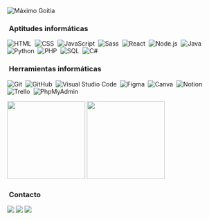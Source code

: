 ![Máximo Goitia](https://i.imgur.com/i0lrxfM.png)

### &nbsp;Aptitudes informáticas
![HTML](https://img.shields.io/badge/-HTML-05122A?style=flat&logo=HTML5)&nbsp;
![CSS](https://img.shields.io/badge/-CSS-05122A?style=flat&logo=CSS3&logoColor=1572B6)&nbsp;
![JavaScript](https://img.shields.io/badge/-JavaScript-05122A?style=flat&logo=javascript)&nbsp;
![Sass](https://img.shields.io/badge/-Sass-05122A?style=flat&logo=sass)&nbsp;
![React](https://img.shields.io/badge/-React-05122A?style=flat&logo=react)&nbsp;
![Node.js](https://img.shields.io/badge/-Node.js-05122A?style=flat&logo=node.js)&nbsp;
![Java](https://img.shields.io/badge/-Java-05122A?style=flat&logo=java)&nbsp;
![Python](https://img.shields.io/badge/-Python-05122A?style=flat&logo=python)&nbsp;
![PHP](https://img.shields.io/badge/-PHP-05122A?style=flat&logo=php)&nbsp;
![SQL](https://img.shields.io/badge/-SQL-05122A?style=flat&logo=sql)&nbsp;
![C#](https://img.shields.io/badge/-Csharp-05122A?style=flat&logo=c#)&nbsp;

### &nbsp;Herramientas informáticas
![Git](https://img.shields.io/badge/-Git-05122A?style=flat&logo=git)&nbsp;
![GitHub](https://img.shields.io/badge/-GitHub-05122A?style=flat&logo=github)&nbsp;
![Visual Studio Code](https://img.shields.io/badge/-Visual%20Studio%20Code-05122A?style=flat&logo=visual-studio-code&logoColor=007ACC)&nbsp;
![Figma](https://img.shields.io/badge/-Figma-05122A?style=flat&logo=figma)&nbsp;
![Canva](https://img.shields.io/badge/-Canva-05122A?style=flat&logo=canva)&nbsp;
![Notion](https://img.shields.io/badge/-Notion-05122A?style=flat&logo=notion)&nbsp;
![Trello](https://img.shields.io/badge/-Trello-05122A?style=flat&logo=trello)&nbsp;
![PhpMyAdmin](https://img.shields.io/badge/-PhpMyAdmin-05122A?style=flat&logo=phpmyadmin)&nbsp;

<div>
  <img height="180em" src="https://github-readme-stats-eight-theta.vercel.app/api?username=Maxi2771&show_icons=true&theme=algolia&include_all_commits=true&count_private=true"/>
  <img height="180em" src="https://github-readme-stats-eight-theta.vercel.app/api/top-langs/?username=Maxi2771&layout=compact&langs_count=8&theme=algolia"/>
</div>

### &nbsp;Contacto
<a href="mailto:maximogoitia277@gmail.com"><img src="https://img.shields.io/badge/-maximogoitia277@gmail.com-D14836?style=flat&logo=Gmail&logoColor=white"/></a>
<a href="https://www.instagram.com/maxi_mfg/"><img src="https://img.shields.io/badge/-maxi_mfg-E4405F?style=flat&logo=Instagram&logoColor=white"/></a>
<a href="https://www.linkedin.com/in/maximo-goitia-mfg/"><img src="https://img.shields.io/badge/-maximo goitia mfg-0077B5?style=flat&logo=Linkedin&logoColor=white"/></a>

